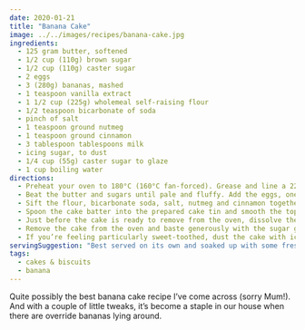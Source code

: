 ```yaml
---
date: 2020-01-21
title: "Banana Cake"
image: ../../images/recipes/banana-cake.jpg
ingredients:
  - 125 gram butter, softened
  - 1/2 cup (110g) brown sugar
  - 1/2 cup (110g) caster sugar
  - 2 eggs
  - 3 (280g) bananas, mashed
  - 1 teaspoon vanilla extract
  - 1 1/2 cup (225g) wholemeal self-raising flour
  - 1/2 teaspoon bicarbonate of soda
  - pinch of salt
  - 1 teaspoon ground nutmeg
  - 1 teaspoon ground cinnamon
  - 3 tablespoon tablespoons milk
  - icing sugar, to dust
  - 1/4 cup (55g) caster sugar to glaze
  - 1 cup boiling water
directions:
  - Preheat your oven to 180°C (160°C fan-forced). Grease and line a 22cm cake tin. A loaf cake tin also works really well.
  - Beat the butter and sugars until pale and fluffy. Add the eggs, one at a time, and beat until just combined. Add the mashed banana and vanilla, and mix until combined.
  - Sift the flour, bicarbonate soda, salt, nutmeg and cinnamon together. Stir through with the milk until well combined and the mixture attains a dropping consistency.
  - Spoon the cake batter into the prepared cake tin and smooth the top. Bake for 40 mins or until well risen and coming away from the sides of the tin. Test with a skewer; the skewer should come out clean.
  - Just before the cake is ready to remove from the oven, dissolve the 1/4 cup caster sugar in the boiling water to create the sugar glaze.
  - Remove the cake from the oven and baste generously with the sugar glaze. Stand for 5 minutes in the tin before turning it onto a wire rack to cool down completely.
  - If you’re feeling particularly sweet-toothed, dust the cake with icing sugar before serve.
servingSuggestion: "Best served on its own and soaked up with some fresh, buttered crusty bread. Alternatively, keep the potatoes separate and mash them as a side dish instead."
tags:
  - cakes & biscuits
  - banana
---
```


Quite possibly the best banana cake recipe I’ve come across (sorry Mum!). And with a couple of little tweaks, it’s become a staple in our house when there are override bananas lying around.
